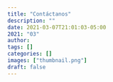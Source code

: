 ```yaml
---
title: "Contáctanos"
description: ""
date: 2021-03-07T21:01:03-05:00
2021: "03"
author:
tags: []
categories: []
images: ["thumbnail.png"]
draft: false
---
```

